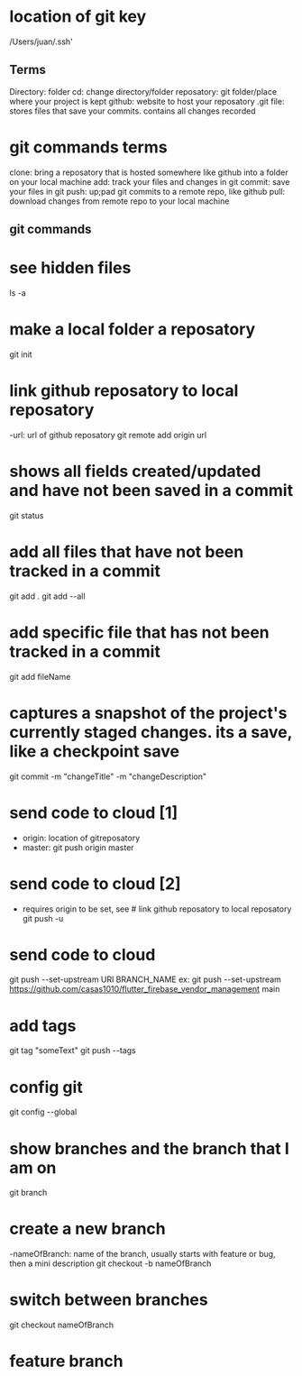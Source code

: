 # location of git key
/Users/juan/.ssh'



## Terms
Directory: folder
cd: change directory/folder
reposatory: git folder/place where your project is kept
github: website to host your reposatory
.git file: stores files that save your commits. contains all changes recorded

# git commands terms
clone: bring a reposatory that is hosted somewhere like github into a folder on your local machine
add: track your files and changes in git
commit: save your files in git
push: up;pad git commits to a remote repo, like github
pull: download changes from remote repo to your local machine


## git commands

# see hidden files
ls -a

# make a local folder a reposatory
git init

# link github reposatory to local reposatory
-url: url of github reposatory
git remote add origin url

# shows all fields created/updated and have not been saved in a commit
git status

# add all files that have not been tracked in a commit
git add .
git add --all

# add specific file that has not been tracked in a commit
git add fileName

# captures a snapshot of the project's currently staged changes. its a save, like a checkpoint save
git commit -m "changeTitle" -m "changeDescription"


# send code to cloud [1]
- origin: location of gitreposatory
- master:
git push origin master

# send code to cloud [2]
- requires origin to be set, see # link github reposatory to local reposatory
git push -u

# send code to cloud
git push --set-upstream URl BRANCH_NAME
ex:
git push --set-upstream https://github.com/casas1010/flutter_firebase_vendor_management main

# add tags
git tag "someText"
git push --tags

# config git
git config --global

# show branches and the branch that I am on
git branch

# create a new branch
-nameOfBranch: name of the branch, usually starts with feature or bug, then a mini description
git checkout -b nameOfBranch

# switch between branches
git checkout nameOfBranch

# feature branch













